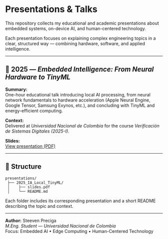 # Presentations & Talks

This repository collects my educational and academic presentations about embedded systems, on-device AI, and human-centered technology.

Each presentation focuses on explaining complex engineering topics in a clear, structured way — combining hardware, software, and applied intelligence.

---

## 🧠 2025 — *Embedded Intelligence: From Neural Hardware to TinyML*

**Summary:**  
One-hour educational talk introducing local AI processing, from neural network fundamentals to hardware acceleration (Apple Neural Engine, Google Tensor, Samsung Exynos, etc.), and concluding with TinyML and energy-efficient computing.  

**Context:**  
Delivered at *Universidad Nacional de Colombia* for the course *Verificación de Sistemas Digitales (2025-I)*.

**Slides:**  
[View presentation (PDF)](./2025_IA_Local_TinyML/slides.pdf)

---

## 📂 Structure

```
presentations/
 ├── 2025_IA_Local_TinyML/
 │    ├── slides.pdf
 │    └── README.md
```

Each folder includes its corresponding presentation and a short README describing the topic and context.

---

**Author:** Steeven Preciga  
*M.Eng. Student — Universidad Nacional de Colombia*  
Focus: Embedded AI • Edge Computing • Human-Centered Technology
